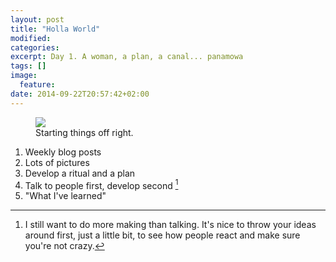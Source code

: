 ```yaml
---
layout: post
title: "Holla World"
modified:
categories:
excerpt: Day 1. A woman, a plan, a canal... panamowa
tags: []
image:
  feature:
date: 2014-09-22T20:57:42+02:00
---
```


<figure>
    <img src="{{ site.baseurl }}/images/22-09-day1.jpg">
    <figcaption>Starting things off right.</figcaption>
</figure>

1. Weekly blog posts
2. Lots of pictures
3. Develop a ritual and a plan
4. Talk to people first, develop second [^1]
5. "What I've learned"

[^1]:I still want to do more making than talking. It's nice to throw your ideas around first, just a little bit, to see how people react and make sure you're not crazy. 